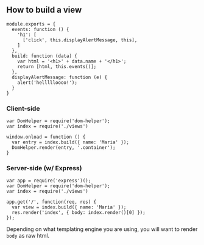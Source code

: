 ## How to build a view
````
module.exports = {
  events: function () {
    'h1': [
      ['click', this.displayAlertMessage, this],
    ]
  },
  build: function (data) {
    var html = '<h1>' + data.name + '</h1>';
    return [html, this.events()];
  },
  displayAlertMessage: function (e) {
    alert('hellllloooo!');
  }
}
````

### Client-side
````
var DomHelper = require('dom-helper');
var index = require('./views')

window.onload = function () {
  var entry = index.build({ name: 'Maria' });
  DomHelper.render(entry, '.container');
}
````

### Server-side (w/ Express)
````
var app = require('express')();
var DomHelper = require('dom-helper');
var index = require('./views')

app.get('/', function(req, res) {
  var view = index.build({ name: 'Maria' });
  res.render('index', { body: index.render()[0] });
}); 
````

Depending on what templating engine you are using, you will want to render `body` as raw html.
